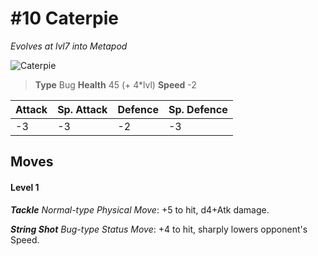 # #10 Caterpie
*Evolves at lvl7 into Metapod*

![Caterpie](https://img.pokemondb.net/sprites/home/normal/1x/caterpie.png)

> **Type** Bug
> **Health** 45 (+ 4\*lvl)
> **Speed** -2

| Attack | Sp. Attack | Defence | Sp. Defence |
| ------ | ---------- | ------- | ----------- |
| -3 | -3 | -2 | -3 |

## Moves
#### Level 1

***Tackle** Normal-type Physical Move*: +5 to hit, d4+Atk damage. 

***String Shot** Bug-type Status Move*: +4 to hit, sharply lowers opponent's Speed.

